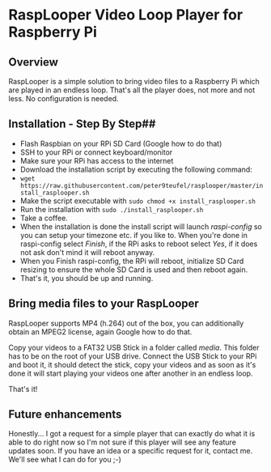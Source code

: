 # RaspLooper Video Loop Player for Raspberry Pi

## Overview ##
RaspLooper is a simple solution to bring video files to a Raspberry Pi which are played in an endless loop. That's all the player does, not more and not less. No configuration is needed.

## Installation - Step By Step##

* Flash Raspbian on your RPi SD Card (Google how to do that)
* SSH to your RPi or connect keyboard/monitor
* Make sure your RPi has access to the internet
* Download the installation script by executing the following command:
* `wget https://raw.githubusercontent.com/peter9teufel/rasplooper/master/install_rasplooper.sh`
* Make the script executable with `sudo chmod +x install_rasplooper.sh`
* Run the installation with `sudo ./install_rasplooper.sh`
* Take a coffee.
* When the installation is done the install script will launch *raspi-config* so you can setup your timezone etc. if you like to. When you're done in raspi-config select *Finish*, if the RPi asks to reboot select *Yes*, if it does not ask don't mind it will reboot anyway.
* When you Finish raspi-config, the RPi will reboot, initialize SD Card resizing to ensure the whole SD Card is used and then reboot again.
* That's it, you should be up and running.

## Bring media files to your RaspLooper ##
RaspLooper supports MP4 (h.264) out of the box, you can additionally obtain an MPEG2 license, again Google how to do that.

Copy your videos to a FAT32 USB Stick in a folder called *media*. This folder has to be on the root of your USB drive.
Connect the USB Stick to your RPi and boot it, it should detect the stick, copy your videos and as soon as it's done it will start playing your videos one after another in an endless loop.

That's it!

## Future enhancements ##
Honestly... I got a request for a simple player that can exactly do what it is able to do right now so I'm not sure if this player will see any feature updates soon. If you have an idea or a specific request for it, contact me. We'll see what I can do for you ;-)
